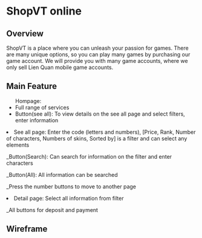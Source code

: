 <h1>ShopVT online</h1> 

<h2>Overview</h2>
ShopVT is a place where you can unleash your passion for games. There are many unique options, so you can play many games by purchasing our game account. We will provide you with many game accounts, where we only sell Lien Quan mobile game accounts.

<h2>Main Feature</h2>
<ul>Hompage:
  <li>Full range of services</li> 
  <li>Button(see all): To view details on the see all page and select filters, enter information</li>
</ul>
<li>See all page: Enter the code (letters and numbers), [Price, Rank, Number of characters, Numbers of skins, Sorted by] is a filter and can select any elements
  
_Button(Search): Can search for information on the filter and enter characters

_Button(All): All information can be searched

_Press the number buttons to move to another page</li>
<li>Detail page: Select all information from filter

_All buttons for deposit and payment</li>

<h2>Wireframe</h2>
